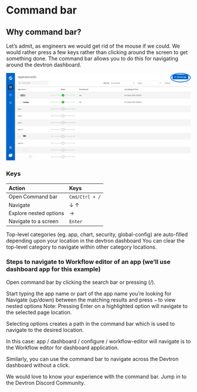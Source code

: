 # Command bar

## Why command bar?
Let’s admit, as engineers we would get rid of the mouse if we could. We would rather press a few keys rather than clicking around the screen to get something done.
The command bar allows you to do this for navigating around the devtron dashboard.

![](../.gitbook/assets/d1%20%282%29.jpg)

### Keys

| Action | Keys |
| :--- | :--- |
| Open Command bar | `Cmd/Ctrl + /` |
| Navigate | &#8595; &#8593;|
| Explore nested options | &#8594; |
| Navigate to a screen | `Enter` |

Top-level categories (eg. app, chart, security, global-config) are auto-filled depending upon your location in the devtron dashboard
You can clear the top-level category to navigate within other category locations.

### Steps to navigate to Workflow editor of an app (we’ll use dashboard app for this example)

Open command bar by clicking the search bar or pressing (/).

Start typing the app name or part of the app name you’re looking for
Navigate (up/down) between the matching results and press `→` to view nested options
Note: Pressing Enter on a highlighted option will navigate to the selected page location.

Selecting options creates a path in the command bar which is used to navigate to the desired location.

In this case: app / dashboard / configure / workflow-editor will navigate is to the Workflow editor for dashboard application.

Similarly, you can use the command bar to navigate across the Devtron dashboard without a click.

We would love to know your experience with the command bar. Jump in to the Devtron Discord Community.